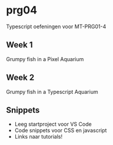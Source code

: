 # prg04
Typescript oefeningen voor MT-PRG01-4

## Week 1
Grumpy fish in a Pixel Aquarium

## Week 2
Grumpy fish in a Typescript Aquarium

## Snippets
- Leeg startproject voor VS Code
- Code snippets voor CSS en javascript
- Links naar tutorials!
